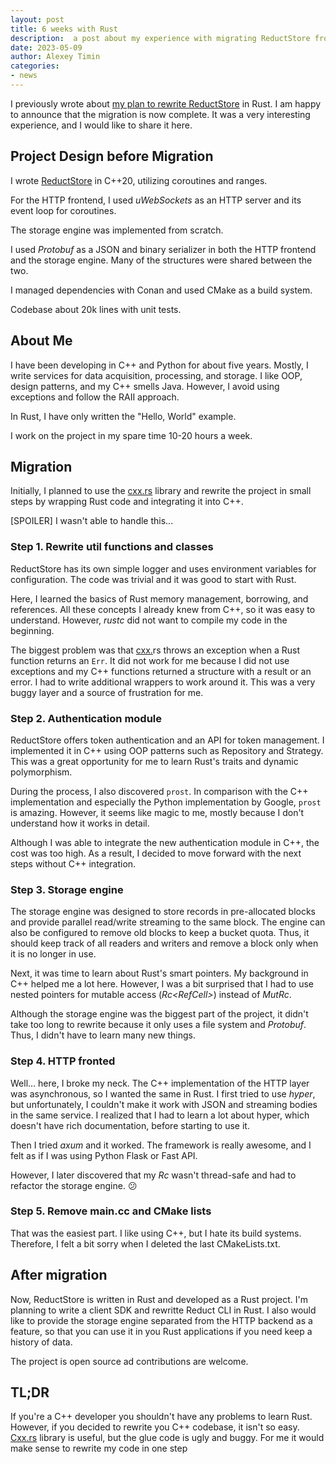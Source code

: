 ```yaml
---
layout: post
title: 6 weeks with Rust
description:  a post about my experience with migrating ReductStore from C++ to Rust
date: 2023-05-09
author: Alexey Timin
categories:
- news
---
```


I previously wrote about [my plan to rewrite ReductStore](https://www.reduct.store/news/we-move-to-rust/) in Rust. I am
happy to announce that the migration is now complete. It was a very interesting experience, and I would like to share it
here.

## Project Design before Migration

I wrote [ReductStore](https://reduct.store) in C++20, utilizing coroutines and ranges.

For the HTTP frontend, I used *uWebSockets* as an HTTP server and its event loop for coroutines.

The storage engine was implemented from scratch.

I used *Protobuf* as a JSON and binary serializer in both the HTTP frontend and the storage engine. Many of the
structures were shared between the two.

I managed dependencies with Conan and used CMake as a build system.

Codebase about 20k lines with unit tests.

## About Me

I have been developing in C++ and Python for about five years. Mostly, I write services for data acquisition,
processing, and storage. I like OOP, design patterns, and my C++ smells Java. However, I avoid using exceptions and
follow the RAII approach.

In Rust, I have only written the "Hello, World" example.

I work on the project in my spare time 10-20 hours a week.

## Migration

Initially, I planned to use the [cxx.rs](http://cxx.rs/) library and rewrite the project in small steps by wrapping Rust
code and integrating it into C++.

[SPOILER] I wasn't able to handle this...

<!--more-->

### Step 1. Rewrite util functions and classes

ReductStore has its own simple logger and uses environment variables for configuration. The code was trivial and it was
good to start with Rust.

Here, I learned the basics of Rust memory management, borrowing, and references. All these concepts I already knew from
C++, so it was easy to understand. However, *rustc* did not want to compile my code in the beginning.

The biggest problem was that [cxx.](http://cxx.es/)rs throws an exception when a Rust function returns an `Err`. It did
not work for me because I did not use exceptions and my C++ functions returned a structure with a result or an error. I
had to write additional wrappers to work around it. This was a very buggy layer and a source of frustration for me.

### Step 2. Authentication module

ReductStore offers token authentication and an API for token management. I implemented it in C++ using OOP patterns such
as Repository and Strategy. This was a great opportunity for me to learn Rust's traits and dynamic polymorphism.

During the process, I also discovered `prost`. In comparison with the C++ implementation and especially the Python
implementation by Google, `prost` is amazing. However, it seems like magic to me, mostly because I don't understand how
it works in detail.

Although I was able to integrate the new authentication module in C++, the cost was too high. As a result, I decided to
move forward with the next steps without C++ integration.

### Step 3. Storage engine

The storage engine was designed to store records in pre-allocated blocks and provide parallel read/write streaming to
the same block. The engine can also be configured to remove old blocks to keep a bucket quota. Thus, it should keep
track of all readers and writers and remove a block only when it is no longer in use.

Next, it was time to learn about Rust's smart pointers. My background in C++ helped me a lot here. However, I was a bit
surprised that I had to use nested pointers for mutable access (*Rc<RefCell<T>>*) instead of *MutRc<T>*.

Although the storage engine was the biggest part of the project, it didn't take too long to rewrite because it only uses
a file system and *Protobuf*. Thus, I didn't have to learn many new things.

### Step 4. HTTP fronted

Well... here, I broke my neck. The C++ implementation of the HTTP layer was asynchronous, so I wanted the same in Rust.
I first tried to use *hyper*, but unfortunately, I couldn't make it work with JSON and streaming bodies in the same
service. I realized that I had to learn a lot about hyper, which doesn't have rich documentation, before starting to use
it.

Then I tried *axum* and it worked. The framework is really awesome, and I felt as if I was using Python Flask or Fast
API.

However, I later discovered that my *Rc<RefCell>* wasn't thread-safe and had to refactor the storage engine. 😕

### Step 5. Remove main.cc and CMake lists

That was the easiest part. I like using C++, but I hate its build systems. Therefore, I felt a bit sorry when I deleted
the last CMakeLists.txt.

## After migration

Now, ReductStore is written in Rust and developed as a Rust project. I'm planning to write a client SDK and rewritte
Reduct CLI in Rust. I also would like to provide the storage engine separated from the HTTP backend as a feature, so
that you can use it in you Rust applications if you need keep a history of data.

The project is open source ad contributions are welcome.

## TL;DR

If you're a C++ developer you shouldn't have any problems to learn Rust. However, if you decided to rewrite you C++
codebase, it isn't so easy.  [Cxx.rs](http://Cxx.rs) library is useful, but the glue code is ugly and buggy. For me it
would make sense to rewrite my code in one step